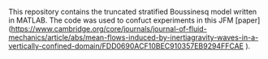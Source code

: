 This repository contains the truncated stratified Boussinesq model written in MATLAB. The code was used to confuct experiments in this JFM [paper] (https://www.cambridge.org/core/journals/journal-of-fluid-mechanics/article/abs/mean-flows-induced-by-inertiagravity-waves-in-a-vertically-confined-domain/FDD0690ACF10BEC910357EB9294FFCAE
).
